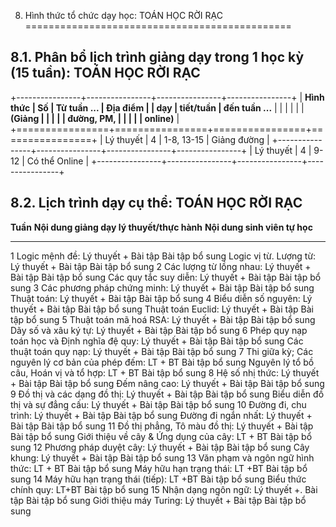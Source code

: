8. Hình thức tổ chức dạy học: TOÁN HỌC RỜI RẠC
==============================================

8.1. Phân bổ lịch trình giảng dạy trong 1 học kỳ (15 tuần): TOÁN HỌC RỜI RẠC
----------------------------------------------------------------------------

+----------------+----------------+----------------+----------------+
| **Hình thức    | **Số           | **Từ tuần ...  | **Địa điểm**   |
| dạy**          | tiết/tuần**    | đến tuần ...** |                |
|                |                |                | **(Giảng       |
|                |                |                | đường, PM,     |
|                |                |                | online)**      |
+================+================+================+================+
| Lý thuyết      | 4              | 1-8, 13-15     | Giảng đường    |
+----------------+----------------+----------------+----------------+
| Lý thuyết      | 4              | 9-12           | Có thể Online  |
+----------------+----------------+----------------+----------------+

8.2. Lịch trình dạy cụ thể: TOÁN HỌC RỜI RẠC
--------------------------------------------

  **Tuần**   **Nội dung giảng dạy lý thuyết/thực hành**                        **Nội dung sinh viên tự học**
  ---------- ----------------------------------------------------------------- -------------------------------
  1          Logic mệnh đề: Lý thuyết + Bài tập                                Bài tập bổ sung
             Logic vị từ. Lượng từ: Lý thuyết + Bài tập                        Bài tập bổ sung
  2          Các lượng từ lồng nhau: Lý thuyết + Bài tập                       Bài tập bổ sung
             Các quy tắc suy diễn: Lý thuyết + Bài tập                         Bài tập bổ sung
  3          Các phương pháp chứng minh: Lý thuyết + Bài tập                   Bài tập bổ sung
             Thuật toán: Lý thuyết + Bài tập                                   Bài tập bổ sung
  4          Biểu diễn số nguyên: Lý thuyết + Bài tập                          Bài tập bổ sung
             Thuật toán Euclid: Lý thuyết + Bài tập                            Bài tập bổ sung
  5          Thuật toán mã hoá RSA: Lý thuyết + Bài tập                        Bài tập bổ sung
             Dãy số và xâu ký tự: Lý thuyết + Bài tập                          Bài tập bổ sung
  6          Phép quy nạp toán học và Định nghĩa đệ quy: Lý thuyết + Bài tập   Bài tập bổ sung
             Các thuật toán quy nạp: Lý thuyết + Bài tập                       Bài tập bổ sung
  7          Thi giữa kỳ; Các nguyên lý cơ bản của phép đếm: LT + BT           Bài tập bổ sung
             Nguyên lý tổ bồ câu, Hoán vị và tổ hợp: LT + BT                   Bài tập bổ sung
  8          Hệ số nhị thức: Lý thuyết + Bài tập                               Bài tập bổ sung
             Đếm nâng cao: Lý thuyết + Bài tập                                 Bài tập bổ sung
  9          Đồ thị và các dạng đồ thị: Lý thuyết + Bài tập                    Bài tập bổ sung
             Biểu diễn đồ thị và sự đẳng cấu: Lý thuyết + Bài tập              Bài tập bổ sung
  10         Đường đi, chu trình: Lý thuyết + Bài tập                          Bài tập bổ sung
             Đường đi ngắn nhất: Lý thuyết + Bài tập                           Bài tập bổ sung
  11         Đồ thị phẳng, Tô màu đồ thị: Lý thuyết + Bài tập                  Bài tập bổ sung
             Giới thiệu về cây & Ứng dụng của cây: LT + BT                     Bài tập bổ sung
  12         Phương pháp duyệt cây: Lý thuyết + Bài tập                        Bài tập bổ sung
             Cây khung: Lý thuyết + Bài tập                                    Bài tập bổ sung
  13         Văn phạm và ngôn ngữ hình thức: LT + BT                           Bài tập bổ sung
             Máy hữu hạn trạng thái: LT +BT                                    Bài tập bổ sung
  14         Máy hữu hạn trạng thái (tiếp): LT +BT                             Bài tập bổ sung
             Biểu thức chính quy: LT+BT                                        Bài tập bổ sung
  15         Nhận dạng ngôn ngữ: Lý thuyết +. Bài tập                          Bài tập bổ sung
             Giới thiệu máy Turing: Lý thuyết + Bài tập                        Bài tập bổ sung

